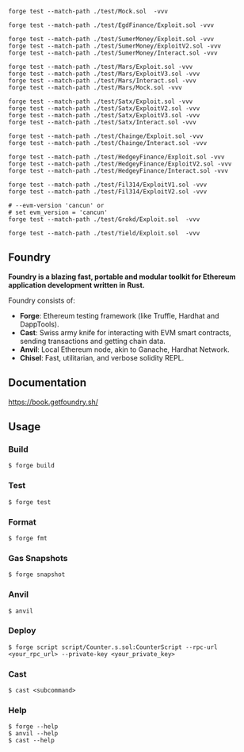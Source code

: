 ```shell
forge test --match-path ./test/Mock.sol  -vvv

forge test --match-path ./test/EgdFinance/Exploit.sol -vvv

forge test --match-path ./test/SumerMoney/Exploit.sol -vvv
forge test --match-path ./test/SumerMoney/ExploitV2.sol -vvv
forge test --match-path ./test/SumerMoney/Interact.sol -vvv

forge test --match-path ./test/Mars/Exploit.sol -vvv
forge test --match-path ./test/Mars/ExploitV3.sol -vvv
forge test --match-path ./test/Mars/Interact.sol -vvv
forge test --match-path ./test/Mars/Mock.sol -vvv

forge test --match-path ./test/Satx/Exploit.sol -vvv
forge test --match-path ./test/Satx/ExploitV2.sol -vvv
forge test --match-path ./test/Satx/ExploitV3.sol -vvv
forge test --match-path ./test/Satx/Interact.sol -vvv

forge test --match-path ./test/Chainge/Exploit.sol -vvv
forge test --match-path ./test/Chainge/Interact.sol -vvv

forge test --match-path ./test/HedgeyFinance/Exploit.sol -vvv
forge test --match-path ./test/HedgeyFinance/ExploitV2.sol -vvv
forge test --match-path ./test/HedgeyFinance/Interact.sol -vvv

forge test --match-path ./test/Fil314/ExploitV1.sol -vvv
forge test --match-path ./test/Fil314/ExploitV2.sol -vvv

# --evm-version 'cancun' or
# set evm_version = 'cancun'
forge test --match-path ./test/Grokd/Exploit.sol  -vvv

forge test --match-path ./test/Yield/Exploit.sol  -vvv
```

## Foundry

**Foundry is a blazing fast, portable and modular toolkit for Ethereum application development written in Rust.**

Foundry consists of:

-   **Forge**: Ethereum testing framework (like Truffle, Hardhat and DappTools).
-   **Cast**: Swiss army knife for interacting with EVM smart contracts, sending transactions and getting chain data.
-   **Anvil**: Local Ethereum node, akin to Ganache, Hardhat Network.
-   **Chisel**: Fast, utilitarian, and verbose solidity REPL.

## Documentation

https://book.getfoundry.sh/

## Usage

### Build

```shell
$ forge build
```

### Test

```shell
$ forge test
```

### Format

```shell
$ forge fmt
```

### Gas Snapshots

```shell
$ forge snapshot
```

### Anvil

```shell
$ anvil
```

### Deploy

```shell
$ forge script script/Counter.s.sol:CounterScript --rpc-url <your_rpc_url> --private-key <your_private_key>
```

### Cast

```shell
$ cast <subcommand>
```

### Help

```shell
$ forge --help
$ anvil --help
$ cast --help
```
